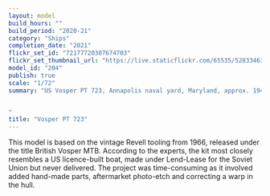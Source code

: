 ```yaml
---
layout: model
build_hours: ""
build_period: "2020-21"
category: "Ships"
completion_date: "2021"
flickr_set_id: "72177720307674703"
flickr_set_thumbnail_url: "https://live.staticflickr.com/65535/52833463809_09416b0a62_m.jpg"
model_id: "204"
publish: true
scale: "1/72"
summary: "US Vosper PT 723, Annapolis naval yard, Maryland, approx. 1946


"
title: "Vosper PT 723"
---
```


This model is based on the vintage Revell tooling from 1966, released under the title British Vosper MTB. According to the experts, the kit most closely resembles a US licence-built boat, made under Lend-Lease for the Soviet Union but never delivered. The project was time-consuming as it involved added hand-made parts, aftermarket photo-etch and correcting a warp in the hull.
